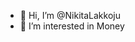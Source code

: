 - 👋 Hi, I’m @NikitaLakkoju
- 👀 I’m interested in Money

<!---
NikitaLakkoju/NikitaLakkoju is a ✨ special ✨ repository because its `README.md` (this file) appears on your GitHub profile.
You can click the Preview link to take a look at your changes.
--->
